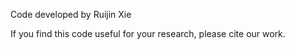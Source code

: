 Code developed by Ruijin Xie 

If you find this code useful for your research, please cite our work.
